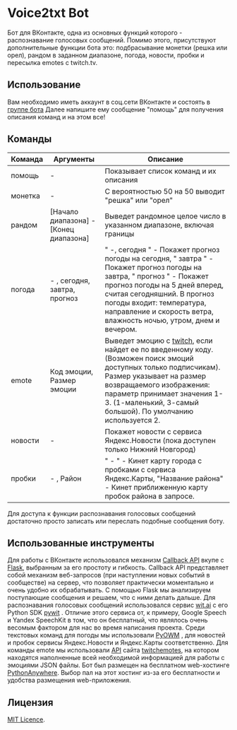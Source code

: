 # Voice2txt Bot
Бот для ВКонтакте, одна из основных функций которого - распознавание голосовых сообщений.
Помимо этого, присутствуют дополнительные функции бота это: подбрасывание монетки (решка или орел), рандом в заданном диапазоне, погода, новости, пробки и пересылка emotes с twitch.tv.
## Использование
Вам необходимо иметь аккаунт в соц.сети ВКонтакте и состоять в [группе бота](https://vk.com/voice2txt)
Далее напишите ему сообщение "помощь" для получения описания команд и на этом все!
## Команды

| Команда | Аргументы | Описание |
| ------------- | ------------- | ---------------- |				
| помощь | \- | Показывает список команд и их описания | 
| монетка | \- | С вероятностью 50 на 50 выводит "решка" или "орел" |
| рандом | [Начало диапазона] - [Конец диапазона] | Выведет рандомное целое число в указанном диапазоне, включая границы |
| погода | \- , сегодня, завтра, прогноз | " -, сегодня " - Покажет прогноз погоды на сегодня, " завтра " - Покажет прогноз погоды на завтра, " прогноз " - Покажет прогноз погоды на 5 дней вперед, считая сегодняшний. В прогноз погоды входит: температура, направление и скорость ветра, влажность ночью, утром, днем и вечером. |
| emote | Код эмоции, Размер эмоции | Выведет эмоцию с [twitch](https://www.twitch.tv), если найдет ее по введенному коду. (Возможен поиск эмоций доступных только подписчикам). Размер указывает на размер возвращаемого изображения: параметр принимает значения 1-3. (1-маленький, 3-самый большой). По умолчанию используется 2. |
| новости | \- | Покажет новости с сервиса Яндекс.Новости (пока доступен только Нижний Новгород) |
| пробки | \- , Район | " - " - Кинет карту города с пробками с сервиса Яндекс.Карты, "Название района" - Кинет приближенную карту пробок района в запросе. |

Для доступа к функции распознавания голосовых сообщений достаточно просто записать или переслать подобные сообщения боту.

## Использованные инструменты
Для работы с ВКонтакте использовался механизм [Callback API](https://vk.com/dev/bots_docs?f=2.1.%20Callback%20API) вкупе с [Flask](http://flask.pocoo.org), выбранным за его простоту и гибкость. Callback API представляет собой механизм веб-запросов (при наступлении новых событий в сообществе) на сервер, что позволяет практически моментально и очень удобно их обрабатывать. С помощью Flask мы анализируем поступающие сообщения и решаем, что с ними делать дальше. Для распознавания голосовых сообщений использовался сервис [wit.ai](https://wit.ai) с его Python SDK [pywit](https://github.com/wit-ai/pywit) . Отличие этого сервиса от, к примеру, Google Speech и Yandex SpeechKit в том, что он бесплатный, что являлось очень весомым фактором для нас во время написания проекта. Среди текстовых команд для погоды мы использовали [PyOWM](https://github.com/csparpa/pyowm) , для новостей и пробок сервисы Яндекс.Новости и Яндекс.Карты соответственно. Для команды emote мы использовали [API](https://twitchemotes.com/apidocs) сайта [twitchemotes](https://twitchemotes.com), на котором находятся наполненные всей необходимой информацией для работы с эмоциями JSON файлы. Бот был размещен на бесплатном web-хостинге [PythonAnywhere](https://www.pythonanywhere.com). Выбор пал на этот хостинг из-за его бесплатности и удобства размещения web-приложения.

## Лицензия
[MIT Licence](https://github.com/vladimirwest/text_bot/blob/master/LICENSE).
